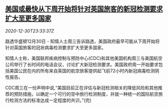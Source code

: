 <!--1609372513000-->
[美国或最快从下周开始将针对英国旅客的新冠检测要求扩大至更多国家](https://cn.reuters.com/article/us-covid-uk-airline-1230-idCNKBS2942H3)
------

<div><i>2020-12-30T23:33:37Z</i></div><p>路透华盛顿12月30日 - 知情人士周三告诉路透，美国政府最早可能从下周开始将针对英国旅客的冠状病毒检测要求扩大至更多国家。</p><p>知情人士称，美国联邦疾病控制与预防中心(CDC)和其他美国机构周三与美国航空公司举行了长时间的电话会议，讨论扩大新冠检测要求。美国政府周一开始要求包括美国公民在内的所有来自英国的航空旅客提供起飞前72小时内新冠病毒检测阴性报告。</p><p>CDC周三在一份声明中说,“美国目前正在评估与新冠检测相关的降低风险和其他推荐的预防措施，以确定一个可行的空中旅行检测制度，并就一种统一的国际航空旅行检测方法的标准达成一定程度的共识。”(完)</p>
